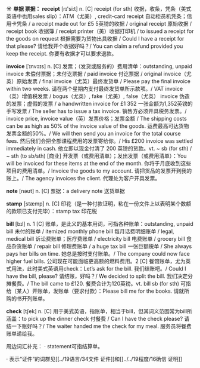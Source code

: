☀ <span class="category">**单据 票据：**</span>
<span class="vocabulary">**receipt**</span> [rɪ'si:t] 
<span class="definition">n. [C] receipt (for sth) 收据，收条，凭条（美式英语中也用sales slip）：</span>ATM（尤美）, credit-card receipt 自动柜员机凭条；信用卡凭条 / a receipt made out for £5 5英镑的收据 / original receipt 原始收据 / receipt book 收据簿 / receipt printer（美）收据打印机 / to issued a receipt for the goods on request 根据需要为货物出具收据 / Could I have a receipt for that please? 请给我开个收据好吗？/ You can claim a refund provided you keep the receipt. 你要有收据才可以要求退款。
           
<span class="vocabulary">**invoice**</span> [ˈɪnvɔɪs]
<span class="definition">n. [C] 发票；（发货或服务的）费用清单：</span>outstanding, unpaid invoice 未偿付票据；未付讫票据 / paid invoice 付讫票据 / original invoice（尤英）原始发票 / final invoice（尤英）最终发货单 / Please pay the final invoice within two weeks. 请在两个星期内支付最终发货单所示款项。/ VAT invoice（英）增值税发票 / bogus（尤英）, fake（尤美）, false（尤英） invoice 伪造的发票；虚假的发票 / a handwritten invoice for £1 352 一张金额为1,352英镑的手写发票 / The seller has to issue a tax invoice. 销售方必须开具税务发票。/ invoice price, invoice value（英）发票价格；发票金额 / The shipping costs can be as high as 50% of the invoice value of the goods. 运费最高可达货物发票金额的50%。/ We will then send you an invoice for the total course fees. 然后我们会把全部课程费用的发票寄给你。/ His £200 invoice was settled immediately in cash. 他立即以现金付清了 200 英镑的货款。<span class="definition">vt. ~ sb (for sth) / ~ sth (to sb/sth) [商业] 开发票（或费用清单）；发出发票（或费用清单）：</span>You will be invoiced for these items at the end of the month. 你将于月底收到这些项目的费用清单。/ Invoice the goods to my account. 请把货品的发票开到我的账上。/ The agency invoices the client. 代理处为客户开具发票。

<span class="vocabulary">**note**</span> [nəʊt] 
<span class="definition">n. [C] 票据：</span>a delivery note 送货单据

<span class="vocabulary">**stamp**</span> [stæmp] 
<span class="definition">n. [C] 印花（是一种付款证明，粘在一份文件上以表明某个数额的款项已支付完毕）：</span>stamp tax 印花税

<span class="vocabulary">**bill**</span> [bɪl] 
<span class="definition">n. 1 [C] 账单，是此义的基本用词，可指各种账单：</span>outstanding, unpaid bill 未付的账单 / itemized monthly phone bill 每月话费明细账单 / legal, medical bill 诉讼费账单；医疗费账单 / electricity bill 电费账单 / grocery bill 食品杂货账单 / repair bill 修理费账单 / a huge tax bill 一张巨额税单 / She always pays her bills on time. 她总是按时支付账单。/ The company could now face higher fuel bills. 公司现在可能面临更高额的燃料费用。<span class="definition">2 [C] 餐馆账单，尤为英式用法，此时美式英语用check：</span>Let’s ask for the bill. 我们结账吧。/ Could I have the bill, please? 请结账，好吗？/ We decided to split the bill. 我们决定分摊餐费。/ The bill came to £120. 餐费合计为120英镑。<span class="definition">vt. bill sb (for sth) 可指给（某人）开账单，发账单（要求付款）：</span>Please bill me for the books. 请就所购的书开列账单。

<span class="vocabulary">**check**</span> [tʃek] 
<span class="definition">n. [C] 用于美式英语，指账单，相当于bill，但其词义范围常为bill所涵盖：</span>to pick up the dinner check 付餐费 / Can I have the check please? 请结一下账好吗？/ The waiter handed me the check for my meal. 服务员将餐费账单递给我。

周边词汇补充：
· statement可指结算单。

· 表示“证件”的词群见[[../19语言/34文件 证件]]和[[../../19程度/16确信 证明]]

